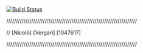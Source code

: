[![Build Status](https://travis-ci.org/nicolovergari/Assignment2.svg?branch=master)](https://travis-ci.org/nicolovergari/Assignment2)

////////////////////////////////////////////////////////////////////

// [Nicolò] [Vergari] [1047617]

////////////////////////////////////////////////////////////////////
